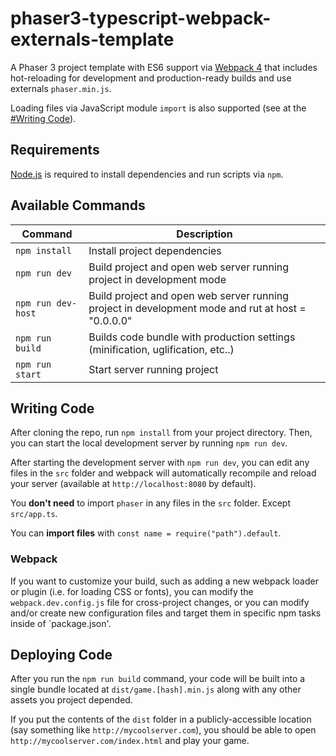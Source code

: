 # phaser3-typescript-webpack-externals-template

A Phaser 3 project template with ES6 support via [Webpack 4](https://webpack.js.org/)
that includes hot-reloading for development and production-ready builds and use externals `phaser.min.js`.

Loading files via JavaScript module `import` is also supported (see at the [#Writing Code](#writing-code)).

## Requirements

[Node.js](https://nodejs.org) is required to install dependencies and run scripts via `npm`.

## Available Commands

| Command            | Description                                                                                       |
| ------------------ | ------------------------------------------------------------------------------------------------- |
| `npm install`      | Install project dependencies                                                                      |
| `npm run dev`      | Build project and open web server running project in development mode                             |
| `npm run dev-host` | Build project and open web server running project in development mode and rut at host = "0.0.0.0" |
| `npm run build`    | Builds code bundle with production settings (minification, uglification, etc..)                   |
| `npm run start`    | Start server running project                                                                      |

## Writing Code

After cloning the repo, run `npm install` from your project directory. Then, you can start the local development
server by running `npm run dev`.

After starting the development server with `npm run dev`, you can edit any files in the `src` folder
and webpack will automatically recompile and reload your server (available at `http://localhost:8080`
by default).

You **don't need** to import `phaser` in any files in the `src` folder. Except `src/app.ts`.

You can **import files** with `const name = require("path").default`.

### Webpack

If you want to customize your build, such as adding a new webpack loader or plugin (i.e. for loading CSS or fonts), you can
modify the `webpack.dev.config.js` file for cross-project changes, or you can modify and/or create
new configuration files and target them in specific npm tasks inside of `package.json'.

## Deploying Code

After you run the `npm run build` command, your code will be built into a single bundle located at
`dist/game.[hash].min.js` along with any other assets you project depended.

If you put the contents of the `dist` folder in a publicly-accessible location (say something like `http://mycoolserver.com`),
you should be able to open `http://mycoolserver.com/index.html` and play your game.
